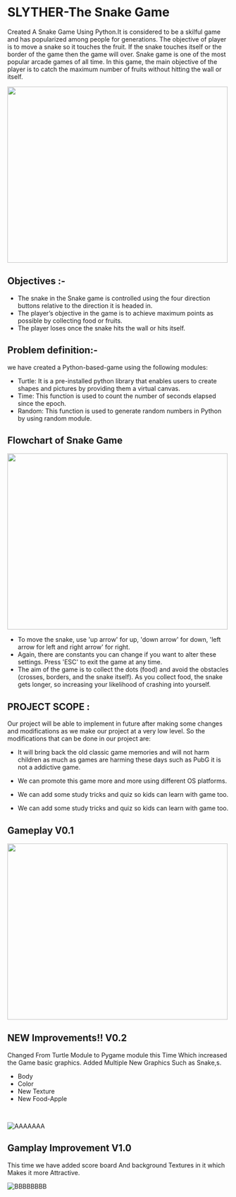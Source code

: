 # SLYTHER-The Snake Game

Created A Snake Game Using Python.It is considered to be a skilful game and has popularized among people for generations. The objective of player is to move a snake so it touches the fruit. If the snake touches itself or the border of the game then the game will over. Snake game is one of the most popular arcade games of all time. In this game, the main objective of the player is to catch the maximum number of fruits without hitting the wall or itself.

<a href="url"><img src=https://user-images.githubusercontent.com/52188816/129734657-4747d14e-9b6e-4acc-8583-1cdbe1b1844f.png  height="400" width="500" ></a>





##	Objectives :-
-	The snake in the Snake game is controlled using the four direction buttons relative to the direction it is headed in.
- The player’s objective in the game is to achieve maximum points as possible by collecting food or fruits. 
-	The player loses once the snake hits the wall or hits itself.

## Problem definition:-
we have created a Python-based-game using the following modules:

-	Turtle: It is a pre-installed python library that enables users to create shapes and pictures by providing them a virtual canvas.
-	Time: This function is used to count the number of seconds elapsed since the epoch.
-	Random: This function is used to generate random numbers in Python by using random module.

## Flowchart of Snake Game
<a href="url"><img src=https://user-images.githubusercontent.com/77485368/127915826-80c194f5-9bdf-4cb6-b2b3-2a9de9925bbe.png height="400" width="500" ></a>

-	To move the snake, use 'up arrow' for up, 'down arrow' for down, 'left arrow for left and right arrow' for right. 
-	Again, there are constants you can change if you want to alter these settings. Press 'ESC' to exit the game at any time.
-	The aim of the game is to collect the dots (food) and avoid the obstacles (crosses, borders, and the snake itself). As you collect food, the snake gets longer, so increasing your likelihood of crashing into yourself.

## PROJECT SCOPE :
Our project will be able to implement in future after making some changes and modifications as we make our project at a very low level. So the modifications that can be done in our project are:

- It will bring back the old classic game memories and will not harm children as much as games are harming these days such as PubG it is not a addictive game.

- We can promote this game more and more using different OS platforms.

- We can add some study tricks and quiz so kids can learn with game too.

- We can add some study tricks and quiz so kids can learn with game too.


## Gameplay V0.1
<a href="url"><img src=https://user-images.githubusercontent.com/77485368/127916381-40e14eaf-5a23-415c-849c-3294a3087e03.gif height="400" width="500" ></a>




## NEW Improvements!! V0.2
Changed From Turtle Module to Pygame module this Time Which increased the Game basic graphics. Added Multiple New Graphics Such as Snake,s.
* Body 
* Color
* New Texture
* New Food-Apple
<br>

![AAAAAAA](https://user-images.githubusercontent.com/77485368/127916690-f983791c-7ebf-4e65-8034-b6554ef66a56.gif)

## Gamplay Improvement V1.0
This time we have added score board And background Textures in it which Makes it more Attractive.
<br>


![BBBBBBBB](https://user-images.githubusercontent.com/77485368/127916729-8186eedd-7c11-458a-b7de-8a8b59d8d5b8.gif)

